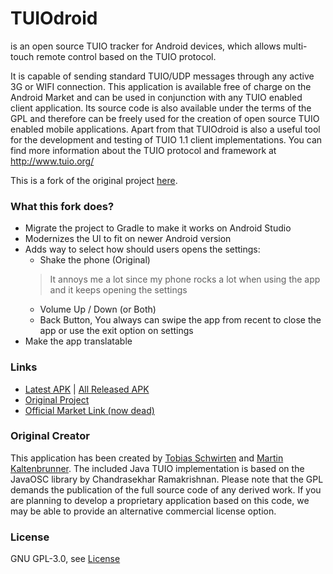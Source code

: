 # TUIOdroid 
is an open source TUIO tracker for Android devices, which allows multi-touch remote 
control based on the TUIO protocol. 

It is capable of sending standard TUIO/UDP messages through any active 3G or WIFI connection. This application is available free of charge on the Android Market and can be used in conjunction with any TUIO enabled client application. Its source code is also available under the terms of the GPL and therefore can be freely used for the creation of open source TUIO enabled mobile applications. Apart from that TUIOdroid is also a useful tool for the development and testing of TUIO 1.1 client implementations. You can find more information about the TUIO protocol and framework at http://www.tuio.org/

This is a fork of the original project [here](https://github.com/TobiasSchwirten/tuiodroid).

### What this fork does?
- Migrate the project to Gradle to make it works on Android Studio
- Modernizes the UI to fit on newer Android version
- Adds way to select how should users opens the settings:
    - Shake the phone (Original)
    > It annoys me a lot since my phone rocks a lot when using the app and it keeps opening the settings
    - Volume Up / Down (or Both)
    - Back Button, You always can swipe the app from recent to close the app or use the exit option on settings
- Make the app translatable

### Links
- [Latest APK](https://github.com/EmiyaSyahriel/tuiodroid/releases/latest) | [All Released APK](https://https://github.com/EmiyaSyahriel/tuiodroid/releases)
- [Original Project](https://github.com/TobiasSchwirten/tuiodroid)
- [Official Market Link (now dead)](https://market.android.com/details?id=tuioDroid.impl)

### Original Creator
This application has been created by [Tobias Schwirten](https://github.com/TobiasSchwirten) and [Martin Kaltenbrunner](https://github.com/mkalten). The included Java TUIO implementation is based on the JavaOSC library by Chandrasekhar Ramakrishnan. Please note that the GPL demands the publication of the full source code of any derived work. If you are planning to develop a proprietary application based on this code, we may be able to provide an alternative commercial license option.

### License
GNU GPL-3.0, see [License](license.txt)
